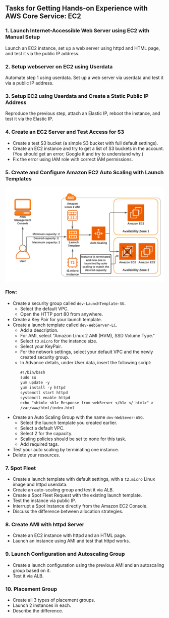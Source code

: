 ## Tasks for Getting Hands-on Experience with AWS Core Service: EC2

### 1. Launch Internet-Accessible Web Server using EC2 with Manual Setup

Launch an EC2 instance, set up a web server using httpd and HTML page, and test it via the public IP address.

### 2. Setup webserver on EC2 using Userdata

Automate step 1 using userdata. Set up a web server via userdata and test it via a public IP address.

### 3. Setup EC2 using Userdata and Create a Static Public IP Address

Reproduce the previous step, attach an Elastic IP, reboot the instance, and test it via the Elastic IP.

### 4. Create an EC2 Server and Test Access for S3

- Create a test S3 bucket (a simple S3 bucket with full default settings).
- Create an EC2 instance and try to get a list of S3 buckets in the account. (You should get an error; Google it and try
  to understand why.)
- Fix the error using IAM role with correct IAM permissions.

### 5. Create and Configure Amazon EC2 Auto Scaling with Launch Templates

![img.png](assets/ec2-1.png)

#### Flow:

- Create a security group called `dev-LaunchTemplate-SG`.
  - Select the default VPC.
  - Open the HTTP port 80 from anywhere.
- Create a Key Pair for your launch template.
- Create a launch template called `dev-WebServer-LC`.
  - Add a description.
  - For AMI, select "Amazon Linux 2 AMI (HVM), SSD Volume Type."
  - Select `t3.micro` for the instance size.
  - Select your KeyPair.
  - For the network settings, select your default VPC and the newly created security group.
  - In Advance details, under User data, insert the following script:
    ```
    #!/bin/bash     
    sudo su
    yum update -y
    yum install -y httpd
    systemctl start httpd
    systemctl enable httpd              
    echo "<html> <h1> Response from webServer </h1> </ html>" > /var/www/html/index.html
    ```
- Create an Auto Scaling Group with the name `dev-WebSever-ASG`.
  - Select the launch template you created earlier.
  - Select a default VPC.
  - Select 2 for the capacity.
  - Scaling policies should be set to none for this task.
  - Add required tags.
- Test your auto scaling by terminating one instance.
- Delete your resources.

### 7. Spot Fleet

- Create a launch template with default settings, with a `t2.micro` Linux image and httpd userdata.
- Create an auto-scaling group and test it via ALB.
- Create a Spot Fleet Request with the existing launch template.
- Test the instance via public IP.
- Interrupt a Spot Instance directly from the Amazon EC2 Console.
- Discuss the difference between allocation strategies.

### 8. Create AMI with httpd Server

- Create an EC2 instance with httpd and an HTML page.
- Launch an instance using AMI and test that httpd works.

### 9. Launch Configuration and Autoscaling Group

- Create a launch configuration using the previous AMI and an autoscaling group based on it.
- Test it via ALB.

### 10. Placement Group

- Create all 3 types of placement groups.
- Launch 2 instances in each.
- Describe the difference.
